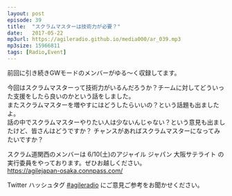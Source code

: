 ```yaml
---
layout: post
episode: 39
title:  "スクラムマスターは技術力が必要？"
date:   2017-05-22
mp3url: https://agileradio.github.io/media000/ar_039.mp3
mp3size: 15966811
tags: [Radio,Event]
---
```


前回に引き続きGWモードのメンバーがゆる〜く収録してます。  

今回はスクラムマスターって技術力がいるんだろうか？チームに対してどういった支援をしたら良いのかという話をしました。  
またスクラムマスターを増やすにはどうしたらいいの？という話題も出ましたよ。  
話の中でスクラムマスターやりたい人は少ないんじゃない？という意見も出ましたけど、皆さんはどうですか？
チャンスがあればスクラムマスターになってみたいですか？

スクラム道関西のメンバーは 6/10(土)のアジャイル ジャパン 大阪サテライト の実行委員をやっております。ぜひお越しください。  
https://agilejapan-osaka.connpass.com/  

Twitter ハッシュタグ [#agileradio](https://twitter.com/intent/tweet?hashtags=agileradio) にご意見ご参考をお聞かせください。
